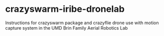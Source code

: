 # crazyswarm-iribe-dronelab
Instructions for crazyswarm package and crazyflie drone use with motion capture system in the UMD Brin Family Aerial Robotics Lab
